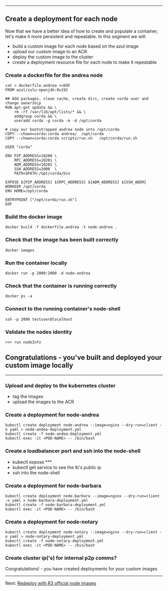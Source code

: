 
---

## Create a deployment for each node
Now that we have a better idea of how to create and populate a container, let's make it more persistent and repeatable. 
In this segment we will:
- build a custom image for each node based on the azul image
- upload our custom image to an ACR
- deploy the custom image to the cluster
- create a deployment resource file for each node to make it repeatable

### Create a dockerfile for the andrea node
```
cat > dockerfile.andrea <<EOF
FROM azul/zulu-openjdk:8u192

## Add packages, clean cache, create dirs, create corda user and change ownership
RUN apt-get update && \
    rm -rf /var/lib/apt/lists/* && \
    addgroup corda && \
    useradd corda -g corda -m -d /opt/corda

# copy our bootstrapped andrea node into /opt/corda
COPY --chown=corda:corda andrea/  /opt/corda
COPY --chown=corda:corda scripts/run.sh   /opt/corda/run.sh

USER "corda"

ENV P2P_ADDRESS=10200 \
    RPC_ADDRESS=10201 \
    ADM_ADDRESS=10202 \
    SSH_ADDRESS=2000  \
    PATH=$PATH:/opt/corda/bin

EXPOSE ${P2P_ADDRESS} ${RPC_ADDRESS} ${ADM_ADDRESS} ${SSH_ADDR}
WORKDIR /opt/corda
ENV HOME=/opt/corda

ENTRYPOINT ["/opt/corda/run.sh"]
EOF
```

### Build the docker image
```
docker build -f dockerfile.andrea -t node-andrea .
```

### Check that the image has been built correctly
```
docker images
```

### Run the container locally 
```
docker run -p 2000:2000 -d node-andrea
```

### Check that the container is running correctly
```
docker ps -a
```

### Connect to the running container's node-shell
```
ssh -p 2000 testuser@localhost
```

### Validate the nodes identity
```
>>> run nodeInfo
```



## Congratulations - you've built and deployed your custom image locally

---

### Upload and deploy to the kubernetes cluster
- tag the images
- upload the images to the ACR 

### Create a deployment for node-andrea
```
kubectl create deployment node-andrea --image=nginx --dry-run=client -o yaml > node-andea-deployment.yml
kubectl create -f node-andea-deployment.yml 
kubectl exec -it <POD-NAME> -- /bin/bash
```

### Create a loadbalancer port and ssh into the node-shell
- kubectl expose ***
- kubectl get service to see the lb's public ip 
- ssh into the node-shell

### Create a deployment for node-barbara
```
kubectl create deployment node-barbara --image=nginx --dry-run=client -o yaml > node-barbara-deployment.yml
kubectl create -f node-barbara-deployment.yml 
kubectl exec -it <POD-NAME> -- /bin/bash
```

### Create a deployment for node-notary
```
kubectl create deployment node-notary --image=nginx --dry-run=client -o yaml > node-notary-deployment.yml
kubectl create -f node-notary-deployment.yml 
kubectl exec -it <POD-NAME> -- /bin/bash
```

### Create cluster ip('s) for internal p2p comms?

Congratulations! - you have created deployments for your custom images

---

 Next: [Redeploy with R3 official node images](/deploy-bootstrapped-nodes-example/docs/05-redeploy-with-node-images.md)
